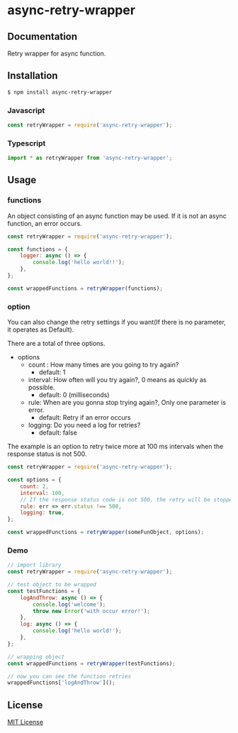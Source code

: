 # async-retry-wrapper

## Documentation
Retry wrapper for async function.

## Installation
```sh
$ npm install async-retry-wrapper
```

### Javascript
```js
const retryWrapper = require('async-retry-wrapper');
```

### Typescript
```ts
import * as retryWrapper from 'async-retry-wrapper';
```

## Usage
### functions
An object consisting of an async function may be used.
If it is not an async function, an error occurs.
```javascript
const retryWrapper = require('async-retry-wrapper');

const functions = {
    logger: async () => {
        console.log('hello world!!');
    },
};

const wrappedFunctions = retryWrapper(functions);
```

### option
You can also change the retry settings if you want(If there is no parameter, it operates as Default).

There are a total of three options.
* options
  * count : How many times are you going to try again?
    * default: 1
  * interval: How often will you try again?, 0 means as quickly as possible.
    * default: 0 (milliseconds)
  * rule: When are you gonna stop trying again?, Only one parameter is error.
    * default: Retry if an error occurs
  * logging: Do you need a log for retries?
    * default: false

The example is an option to retry twice more at 100 ms intervals when the response status is not 500.
```javascript
const retryWrapper = require('async-retry-wrapper');

const options = {
    count: 2,
    interval: 100, 
    // If the response status code is not 500, the retry will be stopped
    rule: err => err.status !== 500,
    logging: true,
};

const wrappedFunctions = retryWrapper(someFunObject, options);
```

### Demo
```javascript
// import library
const retryWrapper = require('async-retry-wrapper');

// test object to be wrapped
const testFunctions = {
    logAndThrow: async () => {
        console.log('welcome');
        throw new Error('with occur error!');
    },
    log: async () => {
        console.log('hello world!');
    },
};

// wrapping object
const wrappedFunctions = retryWrapper(testFunctions);

// now you can see the function retries
wrappedFunctions['logAndThrow']();
```


## License

[MIT License](https://andreasonny.mit-license.org/2019)
